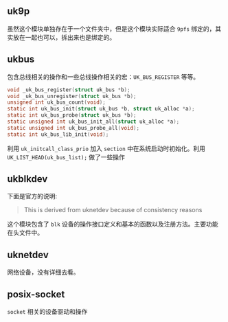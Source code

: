 ## uk9p
虽然这个模块单独存在于一个文件夹中，但是这个模块实际适合 `9pfs` 绑定的，其实放在一起也可以，拆出来也是绑定的。

## ukbus
包含总线相关的操作和一些总线操作相关的宏：`UK_BUS_REGISTER` 等等。
```c
void _uk_bus_register(struct uk_bus *b);
void _uk_bus_unregister(struct uk_bus *b);
unsigned int uk_bus_count(void);
static int uk_bus_init(struct uk_bus *b, struct uk_alloc *a);
static int uk_bus_probe(struct uk_bus *b);
static unsigned int uk_bus_init_all(struct uk_alloc *a);
static unsigned int uk_bus_probe_all(void);
static int uk_bus_lib_init(void);
```
利用 `uk_initcall_class_prio` 加入 `section` 中在系统启动时初始化。利用 `UK_LIST_HEAD(uk_bus_list);` 做了一些操作

## ukblkdev
下面是官方的说明:
>This is derived from uknetdev because of consistency reasons

这个模块包含了 `blk` 设备的操作接口定义和基本的函数以及注册方法。主要功能在头文件中。

## uknetdev
网络设备，没有详细去看。

## posix-socket
`socket` 相关的设备驱动和操作